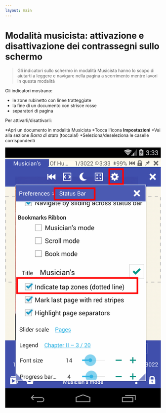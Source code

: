 ```yaml
---
layout: main
---
```


# Modalità musicista: attivazione e disattivazione dei contrassegni sullo schermo

> Gli indicatori sullo schermo in modalità Musicista hanno lo scopo di aiutarti a leggere e navigare nella pagina a scorrimento mentre lavori in questa modalità

Gli indicatori mostrano:

- le zone rubinetto con linee tratteggiate
- la fine di un documento con strisce rosse
- separatori di pagina

Per attivarli/disattivarli:

*Apri un documento in modalità Musicista
*Tocca l'icona **Impostazioni**
*Vai alla sezione _Barra di stato_ (toccala!)
*Seleziona/deseleziona le caselle corrispondenti


![disable dashed lines](1.png)
